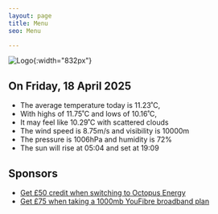 ```yaml
---
layout: page
title: Menu
seo: Menu

---
```


![Logo](/images/logo.jpg){:width="832px"}

<!-- weather_marker starts -->
## On Friday, 18 April 2025

- The average temperature today is 11.23˚C,
- With highs of 11.75˚C and lows of 10.16˚C,
- It may feel like 10.29˚C with scattered clouds
- The wind speed is 8.75m/s and visibility is 10000m
- The pressure is 1006hPa and humidity is 72%
- The sun will rise at 05:04 and set at 19:09

<!-- weather_marker ends -->

## Sponsors

- [Get £50 credit when switching to Octopus Energy](https://bit.ly/3oD1nnS)
- [Get £75 when taking a 1000mb YouFibre broadband plan](https://aklam.io/91zWhU?)



